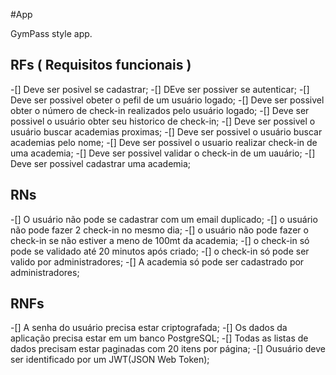 #App

GymPass style app.

## RFs ( Requisitos funcionais )

-[] Deve ser posivel se cadastrar;
-[] DEve ser possiver se autenticar;
-[] Deve ser possivel obeter o pefil de um usuário logado;
-[] Deve ser possivel obter o número de check-in realizados pelo usuário logado;
-[] Deve ser possivel o usuário obter seu historico de check-in;
-[] Deve ser possivel o usuário buscar academias proximas;
-[] Deve ser possivel o usuário buscar academias pelo nome;
-[] Deve ser possivel o usuario realizar check-in de uma academia;
-[] Deve ser possivel validar o check-in de um uauário;
-[] Deve ser possivel cadastrar uma academia;

## RNs

-[] O usuário não pode se cadastrar com um email duplicado;
-[] o usuário não pode fazer  2 check-in no mesmo dia;
-[] o usuário não pode fazer o check-in se não estiver a meno de 100mt da academia;
-[] o check-in só pode se validado até 20 minutos após criado;
-[] o check-in só pode ser valido por administradores;
-[] A academia só pode ser cadastrado por administradores;

## RNFs 

-[] A senha do usuário precisa estar criptografada;
-[] Os dados da aplicação precisa estar em um banco PostgreSQL;
-[] Todas as listas de dados precisam estar paginadas com 20 itens por página;
-[] Ousuário deve ser identificado por um JWT(JSON Web Token);